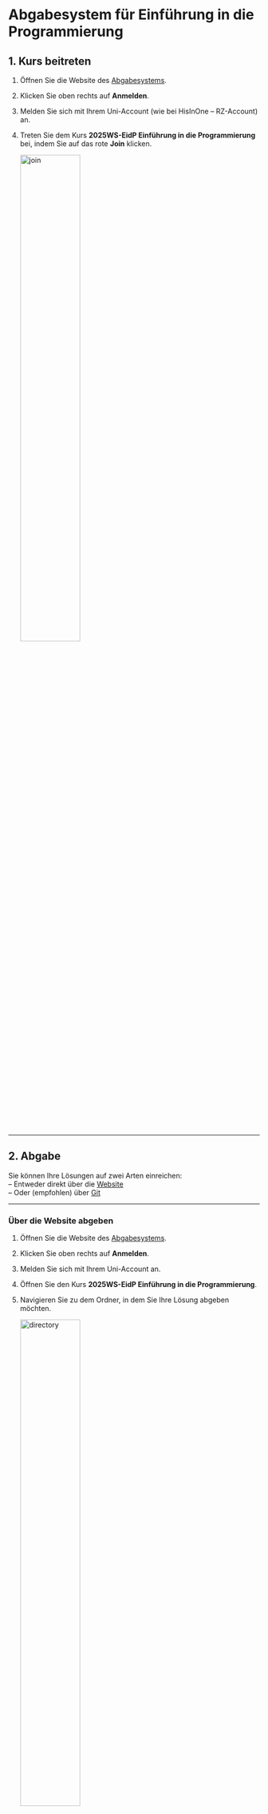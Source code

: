 # Abgabesystem für **Einführung in die Programmierung**

## 1. Kurs beitreten

1. Öffnen Sie die Website des [Abgabesystems](https://git.laurel.informatik.uni-freiburg.de/).
2. Klicken Sie oben rechts auf **Anmelden**.
3. Melden Sie sich mit Ihrem Uni-Account (wie bei HisInOne – RZ-Account) an.
4. Treten Sie dem Kurs **2025WS-EidP Einführung in die Programmierung** bei, indem Sie auf das rote **Join** klicken.

    <img src="join.png" alt="join" style="width:50%;"/>

---

## 2. Abgabe

Sie können Ihre Lösungen auf zwei Arten einreichen:  
– Entweder direkt über die [Website](#über-die-website-abgeben)  
– Oder (empfohlen) über [Git](#über-git-abgeben)

---

### Über die Website abgeben

1. Öffnen Sie die Website des [Abgabesystems](https://git.laurel.informatik.uni-freiburg.de/).
2. Klicken Sie oben rechts auf **Anmelden**.
3. Melden Sie sich mit Ihrem Uni-Account an.
4. Öffnen Sie den Kurs **2025WS-EidP Einführung in die Programmierung**.
5. Navigieren Sie zu dem Ordner, in dem Sie Ihre Lösung abgeben möchten.

    <img src="directory.png" alt="directory" style="width:50%;"/>

6. Klicken Sie oben rechts auf **Datei hochladen**.

    <img src="upload.png" alt="upload" style="width:50%;"/>

7. Ziehen Sie Ihre Dateien per Drag-and-Drop in das Feld **1.**, oder klicken Sie es an und wählen die gewünschten Dateien aus. Klicken Sie anschließend unten links auf **2.**, um die Dateien abzugeben.

    <img src="commit.png" alt="commit" style="width:50%;"/>

8. Sie sollten Ihre abgegebenen Dateien nun in der Übersicht sehen.  
Achten Sie darauf, dass rechts hinter der Commit-Nachricht ein grüner Haken erscheint. Weitere Infos dazu unter [Build Server](#build-server).

---

### Über Git abgeben

Die Abgabe via Git erfordert ein einmaliges Setup, ermöglicht aber anschließend eine komfortable Abgabe direkt aus VS Code.

---

#### 🛠️ Git einmalig einrichten

1. Öffnen Sie **Visual Studio Code (VSC)**.
2. Öffnen Sie ein Terminal in VSC (```Ctrl + Shift + ` ``` oder über `Terminal → New Terminal`).
3. Installieren Sie Git und SSH mit:

    ```bash
    # linux & wsl:
    sudo apt install git ssh -y

    # Mac:
    brew install git openssh
    ```

4. Erzeugen Sie ein SSH-Schlüsselpaar:

    ```bash
    ssh-keygen
    ```

5. Drücken Sie einfach **Enter**, um die Standardpfade zu verwenden.  
Der Schlüssel wird unter `~/.ssh/id_rsa` und `~/.ssh/id_rsa.pub` gespeichert.

6. Zeigen Sie Ihren öffentlichen Schlüssel an:

    ```bash
    cat ~/.ssh/id_rsa.pub
    ```

    Die Ausgabe sieht etwa so aus:

    ```
    ssh-rsa AAAAB3NzMC+iS[...]wBlhd3n9VPCG0p= user@system
    ```

    Kopieren Sie den gesamten Text (die Shortcuts können sich nach Betriebsystem unterscheiden, `Rechtsklick -> Copy` geht aber immer ;) ).

7. Öffnen Sie das [Abgabesystem](https://git.laurel.informatik.uni-freiburg.de/), melden Sie sich an und öffnen Sie den Kurs **2025WS-EidP Einführung in die Programmierung**.
8. Klicken Sie oben rechts auf das Profilbild → **Einstellungen**.

    <img src="settings.png" alt="settings" style="width:50%;"/>

9. Navigieren Sie zum Reiter **Keys** → Klicken Sie bei **SSH-Schlüssel verwalten** auf **Schlüssel hinzufügen**.  
Geben Sie bei **Name** eine Bezeichnung ein, und fügen Sie den kopierten Schlüssel unter **Inhalt** ein.  
Klicken Sie anschließend auf **Schlüssel hinzufügen**.

    <img src="ssh.png" alt="ssh" style="width:50%;"/>

10. Gehen Sie zurück zum Repository (über **Home** → Kurs öffnen).
11. Kopieren Sie den SSH-Link des Repositories über den **Copy**-Button.

    <img src="copy.png" alt="copy" style="width:50%;"/>

12. Zurück in VSC: Navigieren Sie im Terminal zu einem Ordner, in dem Sie das Repository speichern möchten.

    Wichtige Terminalbefehle:
    - `ls` → listet Inhalte im aktuellen Verzeichnis
    - `cd dirXYZ` → wechselt in das Verzeichnis `dirXYZ`
    - `cd ..` → geht ein Verzeichnis nach oben

13. Klonen Sie Ihr Repository (ersetzen Sie `<ssh-url>` durch die kopierte URL):

    ```bash
    git clone <ssh-url>
    ```

    Danach sollte ein neues Verzeichnis mit Ihrem Kürzel erscheinen – das ist Ihr lokales Repository.

14. Konfigurieren Sie Git mit Ihrem Namen und Ihrer E-Mail-Adresse:

    ```bash
    git config user.name "Ihr Name"
    git config user.email "your@mail.com"
    git config pull.rebase true
    ```

---

#### 🔄 Workflow mit Git

Alle folgenden Befehle führen Sie **im Terminal im Verzeichnis Ihres Repos** aus:

1. **Lokalen Stand aktualisieren**

    ```bash
    git status
    ```

    Falls Änderungen vorhanden sind, zuerst committen:
    ```bash
    git add <dateiname>
    git commit -m "Nachricht"
    ```  
    Danach:

    ```bash
    git pull
    ```

2. **Änderungen hochladen**

    ```bash
    git add <dateiname>
    git commit -m "Nachricht"
    git pull
    git push
    ```

---

#### 🧠 Merkhilfe: Git-Workflow

```bash
git pull
# ... Dateien verändern ...
git add <dateien>
git commit -m "Nachricht"
git pull
git push
```

## Build Server

Nachdem Sie Ihre Lösung hochgeladen haben, überprüft der Build-Server automatisch, ob Ihr Code den vorgegebenen Stilrichtlinien (z. B. *flake8*) entspricht und ob Sie in der Datei **NOTES.md** Ihre aufgewendete Zeit eingetragen haben.

War der Build erfolgreich, erscheint ein grüner Haken neben Ihrer Commit-Nachricht auf der Abgabeplattform.

Bei einem fehlgeschlagenen Build wird stattdessen ein roter Haken angezeigt. Durch einen Klick auf den roten Haken **1.** und dann einen Klick auf **2.** Details, erhalten Sie eine detaillierte Fehlermeldung.

<img src="build.png" alt="build" style="width:50%;"/>

Der Build-Check muss erfolgreich abgeschlossen werden – Abgaben, die diesen Schritt nicht bestehen, werden mit **0 Punkten** bewertet.

Sie können Ihre Dateien beliebig oft hochladen. Bewertet wird stets der Stand zum Zeitpunkt der Deadline. So können Sie also ohne Probleme Ihre Dateien abgeben und nachschauen ob der Build durchlief, falls nicht, können Sie anhand der Fehlermeldungen korrigieren und erneut hochzuladen.
